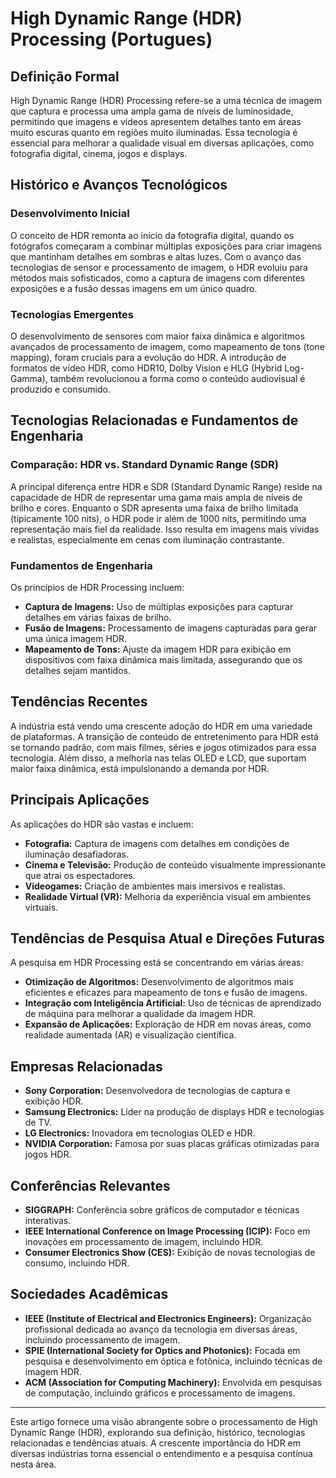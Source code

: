 # High Dynamic Range (HDR) Processing (Portugues)

## Definição Formal

High Dynamic Range (HDR) Processing refere-se a uma técnica de imagem que captura e processa uma ampla gama de níveis de luminosidade, permitindo que imagens e vídeos apresentem detalhes tanto em áreas muito escuras quanto em regiões muito iluminadas. Essa tecnologia é essencial para melhorar a qualidade visual em diversas aplicações, como fotografia digital, cinema, jogos e displays.

## Histórico e Avanços Tecnológicos

### Desenvolvimento Inicial

O conceito de HDR remonta ao início da fotografia digital, quando os fotógrafos começaram a combinar múltiplas exposições para criar imagens que mantinham detalhes em sombras e altas luzes. Com o avanço das tecnologias de sensor e processamento de imagem, o HDR evoluiu para métodos mais sofisticados, como a captura de imagens com diferentes exposições e a fusão dessas imagens em um único quadro.

### Tecnologias Emergentes

O desenvolvimento de sensores com maior faixa dinâmica e algoritmos avançados de processamento de imagem, como mapeamento de tons (tone mapping), foram cruciais para a evolução do HDR. A introdução de formatos de vídeo HDR, como HDR10, Dolby Vision e HLG (Hybrid Log-Gamma), também revolucionou a forma como o conteúdo audiovisual é produzido e consumido.

## Tecnologias Relacionadas e Fundamentos de Engenharia

### Comparação: HDR vs. Standard Dynamic Range (SDR)

A principal diferença entre HDR e SDR (Standard Dynamic Range) reside na capacidade de HDR de representar uma gama mais ampla de níveis de brilho e cores. Enquanto o SDR apresenta uma faixa de brilho limitada (tipicamente 100 nits), o HDR pode ir além de 1000 nits, permitindo uma representação mais fiel da realidade. Isso resulta em imagens mais vívidas e realistas, especialmente em cenas com iluminação contrastante.

### Fundamentos de Engenharia

Os princípios de HDR Processing incluem:

- **Captura de Imagens:** Uso de múltiplas exposições para capturar detalhes em várias faixas de brilho.
- **Fusão de Imagens:** Processamento de imagens capturadas para gerar uma única imagem HDR.
- **Mapeamento de Tons:** Ajuste da imagem HDR para exibição em dispositivos com faixa dinâmica mais limitada, assegurando que os detalhes sejam mantidos.

## Tendências Recentes

A indústria está vendo uma crescente adoção do HDR em uma variedade de plataformas. A transição de conteúdo de entretenimento para HDR está se tornando padrão, com mais filmes, séries e jogos otimizados para essa tecnologia. Além disso, a melhoria nas telas OLED e LCD, que suportam maior faixa dinâmica, está impulsionando a demanda por HDR.

## Principais Aplicações

As aplicações do HDR são vastas e incluem:

- **Fotografia:** Captura de imagens com detalhes em condições de iluminação desafiadoras.
- **Cinema e Televisão:** Produção de conteúdo visualmente impressionante que atrai os espectadores.
- **Videogames:** Criação de ambientes mais imersivos e realistas.
- **Realidade Virtual (VR):** Melhoria da experiência visual em ambientes virtuais.

## Tendências de Pesquisa Atual e Direções Futuras

A pesquisa em HDR Processing está se concentrando em várias áreas:

- **Otimização de Algoritmos:** Desenvolvimento de algoritmos mais eficientes e eficazes para mapeamento de tons e fusão de imagens.
- **Integração com Inteligência Artificial:** Uso de técnicas de aprendizado de máquina para melhorar a qualidade da imagem HDR.
- **Expansão de Aplicações:** Exploração de HDR em novas áreas, como realidade aumentada (AR) e visualização científica.

## Empresas Relacionadas

- **Sony Corporation:** Desenvolvedora de tecnologias de captura e exibição HDR.
- **Samsung Electronics:** Líder na produção de displays HDR e tecnologias de TV.
- **LG Electronics:** Inovadora em tecnologias OLED e HDR.
- **NVIDIA Corporation:** Famosa por suas placas gráficas otimizadas para jogos HDR.

## Conferências Relevantes

- **SIGGRAPH:** Conferência sobre gráficos de computador e técnicas interativas.
- **IEEE International Conference on Image Processing (ICIP):** Foco em inovações em processamento de imagem, incluindo HDR.
- **Consumer Electronics Show (CES):** Exibição de novas tecnologias de consumo, incluindo HDR.

## Sociedades Acadêmicas

- **IEEE (Institute of Electrical and Electronics Engineers):** Organização profissional dedicada ao avanço da tecnologia em diversas áreas, incluindo processamento de imagem.
- **SPIE (International Society for Optics and Photonics):** Focada em pesquisa e desenvolvimento em óptica e fotônica, incluindo técnicas de imagem HDR.
- **ACM (Association for Computing Machinery):** Envolvida em pesquisas de computação, incluindo gráficos e processamento de imagens.

---

Este artigo fornece uma visão abrangente sobre o processamento de High Dynamic Range (HDR), explorando sua definição, histórico, tecnologias relacionadas e tendências atuais. A crescente importância do HDR em diversas indústrias torna essencial o entendimento e a pesquisa contínua nesta área.